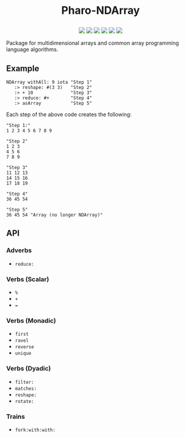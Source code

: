 # <p align="center">Pharo-NDArray</p>

<p align="center">
    <a href="https://github.com/code_report/jsource/issues" alt="contributions welcome">
        <img src="https://img.shields.io/badge/contributions-welcome-brightgreen.svg?style=flat" /></a>
    <a href="https://lbesson.mit-license.org/" alt="MIT license">
        <img src="https://img.shields.io/badge/License-MIT-blue.svg" /></a>    
    <a href="https://pharo.org/">
        <img src="https://img.shields.io/badge/Pharo%20Smalltalk-9.0-ff69b4.svg"/></a>
    <a href="https://github.com/codereport?tab=followers" alt="GitHub followers">
        <img src="https://img.shields.io/github/followers/codereport.svg?style=social&label=Follow" /></a>
    <a href="https://GitHub.com/codereport/Pharo-NDArray/stargazers/" alt="GitHub stars">
        <img src="https://img.shields.io/github/stars/codereport/Pharo-NDArray.svg?style=social&label=Star" /></a>
    <a href="https://twitter.com/code_report" alt="Twitter">
        <img src="https://img.shields.io/twitter/follow/code_report.svg?style=social&label=@code_report" /></a>
</p>

Package for multidimensional arrays and common array programming language algorithms.

## Example
```smalltalk
NDArray withAll: 9 iota "Step 1"
   :> reshape: #(3 3)   "Step 2"
   :> + 10              "Step 3"
   :> reduce: #+        "Step 4"
   :> asArray           "Step 5"
```
Each step of the above code creates the following:
```smalltalk
"Step 1:"
1 2 3 4 5 6 7 8 9

"Step 2"
1 2 3
4 5 6
7 8 9

"Step 3"
11 12 13
14 15 16
17 18 19

"Step 4"
36 45 54

"Step 5"
36 45 54 "Array (no longer NDArray)"
```
## API

### Adverbs

* `reduce:`

### Verbs (Scalar)

* `%`
* `+`
* `=`

### Verbs (Monadic)

* `first`
* `ravel`
* `reverse`
* `unique`

### Verbs (Dyadic)

* `filter:`
* `matches:`
* `reshape:`
* `rotate:`

### Trains

* `fork:with:with:`
